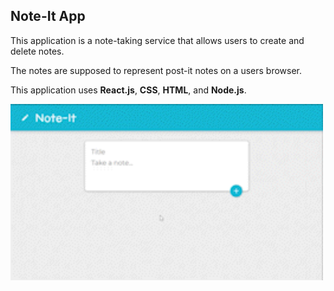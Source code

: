 ## Note-It App

This application is a note-taking service that allows users to create and delete notes.

The notes are supposed to represent post-it notes on a users browser.

This application uses **React.js**, **CSS**, **HTML**, and **Node.js**. 

<img src="https://github.com/cpadierna/noteapp/blob/main/note_it_gif.gif" width="500"/>
